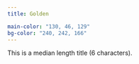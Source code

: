 ```yaml
---
title: Golden

main-color: "130, 46, 129"
bg-color: "240, 242, 166"
---
```


This is a median length title (6 characters).